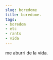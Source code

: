 ```yaml
---
slug: boredome  
title: boredome.  
tags:  
- boredom  
- etc  
- rants  
- vida  
---
```

  
me aburri de la vida.  
